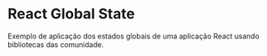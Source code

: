 # React Global State

Exemplo de aplicação dos estados globais de uma aplicação React usando bibliotecas das comunidade.
